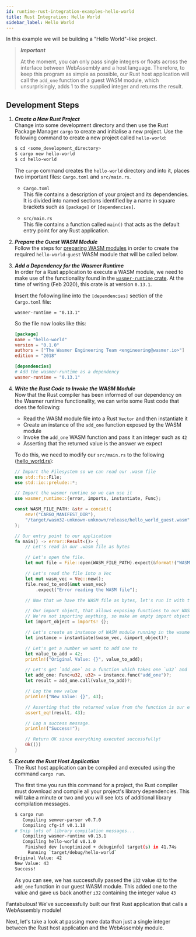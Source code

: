 ```yaml
---
id: runtime-rust-integration-examples-hello-world
title: Rust Integration: Hello World
sidebar_label: Hello World
---
```


In this example we will be building a "Hello World"-like project.

> ***Important***
>
> At the moment, you can only pass single integers or floats across the interface between WebAssembly and a host language.  Therefore, to keep this program as simple as possible, our Rust host application will call the `add_one` function of a guest WASM module, which unsurprisingly, adds 1 to the supplied integer and returns the result.

## Development Steps

1. ***Create a New Rust Project***  
    Change into some development directory and then use the Rust Package Manager `cargo` to create and initialise a new project. Use the following command to create a new project called `hello-world`:

    ```bash
    $ cd <some_development_directory>
    $ cargo new hello-world
    $ cd hello-world
    ```

    The `cargo` command creates the `hello-world` directory and into it, places two important files: `Cargo.toml` and `src/main.rs`.
    
    * `Cargo.toml`  
        This file contains a description of your project and its dependencies.  It is divided into named sections identified by a name in square brackets such as `[package]` or `[dependencies]`.
    
    * `src/main.rs`  
        This file contains a function called `main()` that acts as the default entry point for any Rust application.

1. ***Prepare the Guest WASM Module***  
    Follow the steps for [preparing WASM modules](./runtime-rust-integration-prepare-wasm-modules) in order to create the required `hello-world-guest` WASM module that will be called below.

1. ***Add a Dependency for the Wasmer Runtime***  
    In order for a Rust application to execute a WASM module, we need to make use of the functionality found in the [`wasmer-runtime` crate](https://crates.io/crates/wasmer-runtime/0.13.1). At the time of writing (Feb 2020), this crate is at version `0.13.1`.

    Insert the following line into the `[dependencies]` section of the `Cargo.toml` file:

    `wasmer-runtime = "0.13.1"`

    So the file now looks like this:

    ```toml
    [package]
    name = "hello-world"
    version = "0.1.0"
    authors = ["The Wasmer Engineering Team <engineering@wasmer.io>"]
    edition = "2018"
    
    [dependencies]
    # Add the wasmer-runtime as a dependency
    wasmer-runtime = "0.13.1"
    ```

1. ***Write the Rust Code to Invoke the WASM Module***  
    Now that the Rust compiler has been informed of our dependency on the Wasmer runtime functionality, we can write some Rust code that does the following:

    * Read the WASM module file into a Rust `Vector` and then instantiate it
    * Create an instance of the `add_one` function exposed by the WASM module
    * Invoke the `add_one` WASM function and pass it an integer such as `42`
    * Asserting that the returned value is the answer we expect
    
    To do this, we need to modify our `src/main.rs` to the following ([hello_world.rs](https://github.com/wasmerio/docs.wasmer.io/tree/master/docs/runtime/rust-integration/examples/hello_world.rs)):

    ```rust
    // Import the Filesystem so we can read our .wasm file
    use std::fs::File;
    use std::io::prelude::*;
    
    // Import the wasmer runtime so we can use it
    use wasmer_runtime::{error, imports, instantiate, Func};
    
    const WASM_FILE_PATH: &str = concat!(
        env!("CARGO_MANIFEST_DIR"),
        "/target/wasm32-unknown-unknown/release/hello_world_guest.wasm"
    );
    
    // Our entry point to our application
    fn main() -> error::Result<()> {
        // Let's read in our .wasm file as bytes
    
        // Let's open the file.
        let mut file = File::open(WASM_FILE_PATH).expect(&format!("WASM file at {}", WASM_FILE_PATH));
    
        // Let's read the file into a Vec
        let mut wasm_vec = Vec::new();
        file.read_to_end(&mut wasm_vec)
            .expect("Error reading the WASM file");
    
        // Now that we have the WASM file as bytes, let's run it with the wasmer runtime
    
        // Our import object, that allows exposing functions to our WASM module.
        // We're not importing anything, so make an empty import object.
        let import_object = imports! {};
    
        // Let's create an instance of WASM module running in the wasmer-runtime
        let instance = instantiate(&wasm_vec, &import_object)?;
    
        // Let's get a number we want to add one to
        let value_to_add = 42;
        println!("Original Value: {}", value_to_add);
    
        // Let's get `add_one` as a function which takes one `u32` and returns one `u32`
        let add_one: Func<u32, u32> = instance.func("add_one")?;
        let result = add_one.call(value_to_add)?;
    
        // Log the new value
        println!("New Value: {}", 43);
    
        // Asserting that the returned value from the function is our expected value.
        assert_eq!(result, 43);
    
        // Log a success message.
        println!("Success!");
    
        // Return OK since everything executed successfully!
        Ok(())
    }
    ```

1. ***Execute the Rust Host Application***  
    The Rust host application can be compiled and executed using the command `cargo run`.
    
    The first time you run this command for a project, the Rust compiler must download and compile all your project's library dependencies.  This will take a minute or two and you will see lots of additional library compilation messages.

    ```bash
    $ cargo run
       Compiling semver-parser v0.7.0
       Compiling cfg-if v0.1.10
    # Snip lots of library compilation messages...
       Compiling wasmer-runtime v0.13.1
       Compiling hello-world v0.1.0
        Finished dev [unoptimized + debuginfo] target(s) in 41.74s
         Running `target/debug/hello-world`
    Original Value: 42
    New Value: 43
    Success!
    ```

    As you can see, we has successfully passed the `i32` value `42` to the `add_one` function in our guest WASM module.  This added one to the value and gave us back another `i32` containing the integer value `43`
    
Fantabulous! We've succeessfully built our first Rust application that calls a WebAssembly module!

Next, let's take a look at passing more data than just a single integer between the Rust host application and the WebAssembly module.
